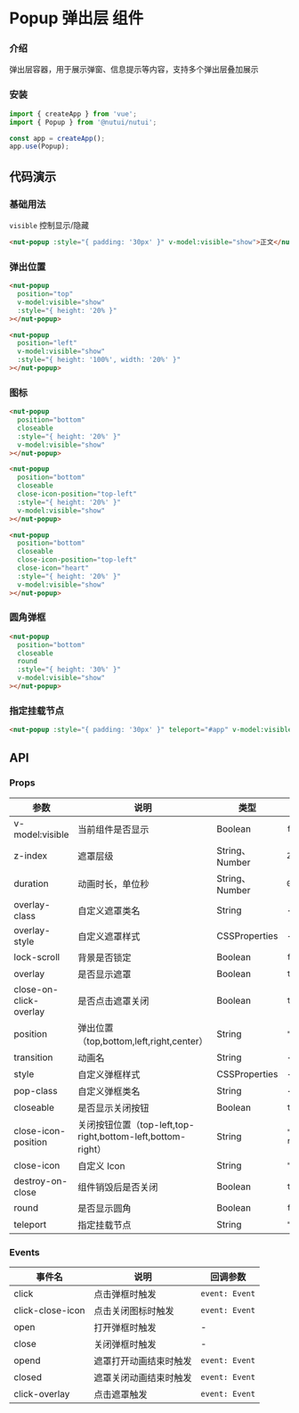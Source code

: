 # Popup 弹出层 组件

### 介绍

弹出层容器，用于展示弹窗、信息提示等内容，支持多个弹出层叠加展示

### 安装

```javascript
import { createApp } from 'vue';
import { Popup } from '@nutui/nutui';

const app = createApp();
app.use(Popup);
```

## 代码演示

### 基础用法

`visible` 控制显示/隐藏

```html
<nut-popup :style="{ padding: '30px' }" v-model:visible="show">正文</nut-popup>
```

### 弹出位置

```html
<nut-popup
  position="top"
  v-model:visible="show"
  :style="{ height: '20% }"
></nut-popup>

<nut-popup
  position="left"
  v-model:visible="show"
  :style="{ height: '100%', width: '20%' }"
></nut-popup>
```

### 图标

```html
<nut-popup
  position="bottom"
  closeable
  :style="{ height: '20%' }"
  v-model:visible="show"
></nut-popup>

<nut-popup
  position="bottom"
  closeable
  close-icon-position="top-left"
  :style="{ height: '20%' }"
  v-model:visible="show"
></nut-popup>

<nut-popup
  position="bottom"
  closeable
  close-icon-position="top-left"
  close-icon="heart"
  :style="{ height: '20%' }"
  v-model:visible="show"
></nut-popup>
```

### 圆角弹框

```html
<nut-popup
  position="bottom"
  closeable
  round
  :style="{ height: '30%' }"
  v-model:visible="show"
></nut-popup>
```

### 指定挂载节点

```html
<nut-popup :style="{ padding: '30px' }" teleport="#app" v-model:visible="show">app</nut-popup>
```

## API

### Props

| 参数                   | 说明                                                        | 类型           | 默认值        |
|------------------------|-------------------------------------------------------------|----------------|---------------|
| v-model:visible        | 当前组件是否显示                                            | Boolean        | `false`       |
| z-index                | 遮罩层级                                                    | String、Number | `2000`        |
| duration               | 动画时长，单位秒                                            | String、Number | `0.3`         |
| overlay-class          | 自定义遮罩类名                                              | String         | -             |
| overlay-style          | 自定义遮罩样式                                              | CSSProperties  | -             |
| lock-scroll            | 背景是否锁定                                                | Boolean        | `false`       |
| overlay                | 是否显示遮罩                                                | Boolean        | `true`        |
| close-on-click-overlay | 是否点击遮罩关闭                                            | Boolean        | `true`        |
| position               | 弹出位置（top,bottom,left,right,center）                    | String         | `"center"`    |
| transition             | 动画名                                                      | String         | -             |
| style                  | 自定义弹框样式                                              | CSSProperties  | -             |
| pop-class              | 自定义弹框类名                                              | String         | -             |
| closeable              | 是否显示关闭按钮                                            | Boolean        | `true`        |
| close-icon-position    | 关闭按钮位置（top-left,top-right,bottom-left,bottom-right） | String         | `"top-right"` |
| close-icon             | 自定义 Icon                                                 | String         | `"close"`     |
| destroy-on-close       | 组件销毁后是否关闭                                          | Boolean        | `true`        |
| round                  | 是否显示圆角                                                | Boolean        | `false`       |
| teleport               | 指定挂载节点                                                | String         | `"body"`      |

### Events

| 事件名           | 说明                   | 回调参数       |
|------------------|------------------------|----------------|
| click            | 点击弹框时触发         | `event: Event` |
| click-close-icon | 点击关闭图标时触发     | `event: Event` |
| open             | 打开弹框时触发         | -              |
| close            | 关闭弹框时触发         | -              |
| opend            | 遮罩打开动画结束时触发 | `event: Event` |
| closed           | 遮罩关闭动画结束时触发 | `event: Event` |
| click-overlay    | 点击遮罩触发           | `event: Event` |

